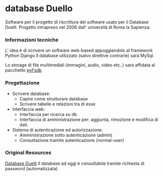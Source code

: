 # database Duello

Software per il progetto di riscrittura del software usato per il Database Duelli.
Progetto intrapreso nel 2006 dall' università di Roma la Sapienza.

### Informazioni tecniche

L' idea è di scrivere un software web-based appoggiandolo al framework Python Django
Il database utilizzato (salvo direttive contrarie) sarà MySql.

Lo storage di file multimediali (immagini, audio, video etc..) sarà affidata al pacchetto
[pyFsdb](https://github.com/ael-code/pyFsdb)

### Progettazione

* Scrivere database:
  * Capire come strutturare database
  * Scrivere tabelle e relazioni tra di esse
* Interfaccia web:
  * Interfaccia per ricerca su db
  * Interfaccia di amministrazione per: aggiunta, rimozione e modifica di dati.
* Sistema di autenticazione ed autorizzazione:
  * Amministrazione sotto autenticazione (admin)
  * Consultazione tramite autenticazione (normal-user)


### Original Resources

[Database Duelli](http://studiinterculturali.uniroma1.it/node/5590)
Il database ad oggi è consultabile tramite richiesta di password (automatizzata)
